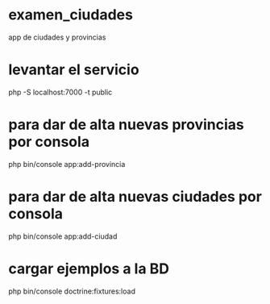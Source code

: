 # examen_ciudades
 app de ciudades y provincias

# levantar el servicio

php -S localhost:7000 -t public

# para dar de alta nuevas provincias por consola
php bin/console app:add-provincia

# para dar de alta nuevas ciudades por consola
php bin/console app:add-ciudad

# cargar ejemplos a la BD
php bin/console doctrine:fixtures:load
